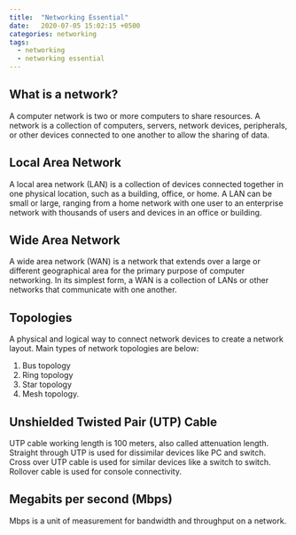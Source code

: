 ```yaml
---
title:  "Networking Essential"
date:   2020-07-05 15:02:15 +0500
categories: networking
tags:
  - networking
  - networking essential
---
```


## What is a network?
A computer network is two or more computers to share resources. A network is a collection of computers, servers, network devices, peripherals, or other devices connected to one another to allow the sharing of data.

## Local Area Network

A local area network (LAN) is a collection of devices connected together in one physical location, such as a building, office, or home. A LAN can be small or large, ranging from a home network with one user to an enterprise network with thousands of users and devices in an office or building.

## Wide Area Network

A wide area network (WAN) is a network that extends over a large or different geographical area for the primary purpose of computer networking. In its simplest form, a WAN is a collection of LANs or other networks that communicate with one another.

## Topologies

A physical and logical way to connect network devices to create a network layout. Main types of network topologies are below:

  1. Bus topology
  2. Ring topology
  3. Star topology
  4. Mesh topology.

## Unshielded Twisted Pair (UTP) Cable

UTP cable working length is 100 meters, also called attenuation length. Straight through UTP is used for dissimilar devices like PC and switch. Cross over UTP cable is used for similar devices like a switch to switch. Rollover cable is used for console connectivity.

## Megabits per second (Mbps)

Mbps is a unit of measurement for bandwidth and throughput on a network.
